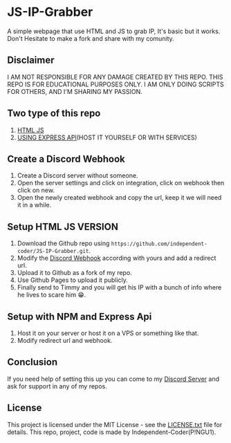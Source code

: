# JS-IP-Grabber

A simple webpage that use HTML and JS to grab IP, It's basic but it works. Don't Hesitate to make a fork and share with my comunity.

## Disclaimer

I AM NOT RESPONSIBLE FOR ANY DAMAGE CREATED BY THIS REPO.
THIS REPO IS FOR EDUCATIONAL PURPOSES ONLY.
I AM ONLY DOING SCRIPTS FOR OTHERS, AND I'M SHARING MY PASSION.

## Two type of this repo

1. [HTML JS](https://github.com/independent-coder/JS-IP-Grabber/blob/main/index.html)
2. [USING EXPRESS API](https://github.com/independent-coder/JS-IP-Grabber/blob/main/USING%20API.js)(HOST IT YOURSELF OR WITH SERVICES)

## Create a Discord Webhook

1. Create a Discord server without someone.
2. Open the server settings and click on integration, click on webhook then click on new.
3. Open the newly created webhook and copy the url, keep it we will need it in a while.

## Setup HTML JS VERSION

1. Download the Github repo using `https://github.com/independent-coder/JS-IP-Grabber.git`.
2. Modify the [Discord Webhook](#create-a-discord-webhook) according with yours and add a redirect url.
3. Upload it to Github as a fork of my repo.
4. Use Github Pages to upload it publicly.
5. Finally send to Timmy and you will get his IP with a bunch of info where he lives to scare him 😁.

## Setup with NPM and Express Api

1. Host it on your server or host it on a VPS or something like that.
2. Modify redirect url and webhook.

## Conclusion

If you need help of setting this up you can come to my [Discord Server](https://discord.gg/u3ccZkxm8h) and ask for support in any of my repos.

## License

This project is licensed under the MIT License - see the [LICENSE.txt](https://github.com/independent-coder/JS-IP-Grabber/blob/main/LICENSE.txt) file for details. This repo, project, code is made by Independent-Coder(P!NGU1).
